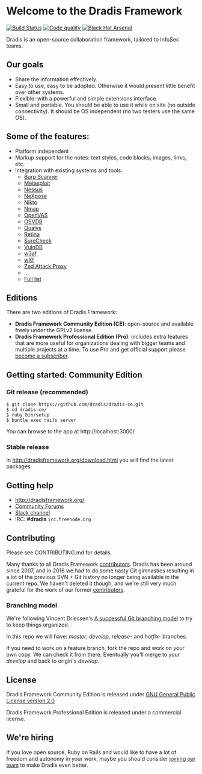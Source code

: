 # Welcome to the Dradis Framework

[ ![Build Status](https://codeship.com/projects/f06cef90-a1ae-0133-d7a5-465166e508dd/status?branch=master)](https://codeship.com/projects/128584)
[ ![Code quality](https://codeclimate.com/github/dradis/dradis-ce/badges/gpa.svg)](https://codeclimate.com/github/dradis/dradis-ce)
[ ![Black Hat Arsenal](https://www.toolswatch.org/badges/arsenal/2016.svg)](https://www.blackhat.com/us-16/arsenal.html#dradis-framework)

Dradis is an open-source collaboration framework, tailored to InfoSec teams.


## Our goals

* Share the information effectively.
* Easy to use, easy to be adopted. Otherwise it would present little benefit over other systems.
* Flexible: with a powerful and simple extensions interface.
* Small and portable. You should be able to use it while on site (no outside connectivity). It should be OS independent (no two testers use the same OS).


## Some of the features:

* Platform independent
* Markup support for the notes: text styles, code blocks, images, links, etc.
* Integration with existing systems and tools:
  * [Burp Scanner](http://portswigger.net/burp/scanner.html)
  * [Metasploit](http://www.metasploit.com/)
  * [Nessus](http://www.nessus.org/products/nessus)
  * [NeXpose](http://www.rapid7.com/products/nexpose-community-edition.jsp)
  * [Nikto](http://cirt.net/nikto2)
  * [Nmap](http://nmap.org)
  * [OpenVAS](http://www.openvas.org/)
  * [OSVDB](http://osvdb.org)
  * [Qualys](https://www.qualys.com/)
  * [Retina](http://www.eeye.com/products/retina/retina-network-scanner)
  * [SureCheck](http://www.wildcroftsecurity.com/)
  * [VulnDB](http://vulndbhq.com)
  * [w3af](http://w3af.sourceforge.net/)
  * [wXf](https://github.com/WebExploitationFramework/wXf)
  * [Zed Attack Proxy](https://www.owasp.org/index.php/OWASP_Zed_Attack_Proxy_Project)
  * ...
  * [Full list](http://dradisframework.org/addons/)


## Editions

There are two editions of Dradis Framework:

* **Dradis Framework Community Edition (CE)**: open-source and available freely under the GPLv2 license.
* **Dradis Framework Professional Edition (Pro)**: includes extra features that are more useful for organizations dealing with bigger teams and multiple projects at a time. To use Pro and get official support please [become a subscriber](http://securityroots.com/dradispro/).


## Getting started: Community Edition

### Git release (recommended)

```
$ git clone https://github.com/dradis/dradis-ce.git
$ cd dradis-ce/
$ ruby bin/setup
$ bundle exec rails server
```

You can browse to the app at http://localhost:3000/


### Stable release

In http://dradisframework.org/download.html you will find the latest packages.


## Getting help

* http://dradisframework.org/
* [Community Forums](http://discuss.dradisframework.org/)
* [Slack channel](https://evening-hamlet-4416.herokuapp.com/)
* IRC: **#dradis** `irc.freenode.org`


## Contributing

Please see CONTRIBUTING.md for details.

Many thanks to all Dradis Framework [contributors](https://github.com/dradis/dradisframework-ce/graphs/contributors). Dradis has been around since 2007, and in 2016 we had to do some nasty Git gimnastics resulting in a lot of the previous SVN + Git history no longer being available in the current repo. We haven't deleted it though, and we're still very much grateful for the work of our former [contributors](https://github.com/dradis/dradis-legacy/graphs/contributors).


### Branching model
We're following Vincent Driessen's [A successful Git branching model](http://nvie.com/posts/a-successful-git-branching-model/) to try to keep things organized.

In this repo we will have: *master*, *develop*, *release-* and *hotfix-* branches.

If you need to work on a feature branch, fork the repo and work on your own copy. We can check it from there. Eventually you'll merge to your *develop* and back to origin's *develop*.


## License

Dradis Framework Community Edition is released under [GNU General Public License version 2.0](http://www.gnu.org/licenses/old-licenses/gpl-2.0.html)

Dradis Framework Professional Edition is released under a commercial license.


## We're hiring

If you love open source, Ruby on Rails and would like to have a lot of freedom and autonomy in your work, maybe you should consider [joining our team](http://securityroots.com/careers.html) to make Dradis even better.
